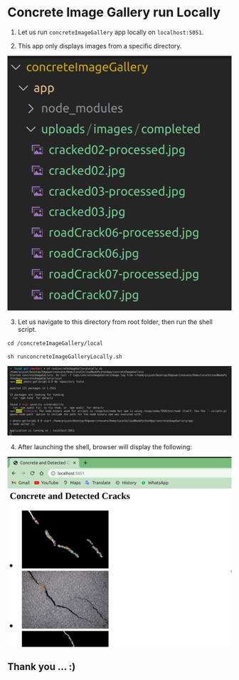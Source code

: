 # Concrete Image Gallery run Locally

1. Let us run `concreteImageGallery` app locally on `localhost:5051`.

2. This app only displays images from a specific directory.

![Folder of Concrete Images](/docScreenshots/concreteImages.png)

3. Let us navigate to this directory from root folder, then run the shell script.

```
cd /concreteImageGallery/local
```

```
sh runconcreteImageGalleryLocally.sh
```

![Run Local Concrete Image Gallery](/docScreenshots/runLocalConcreteImageGallery.png)


4. After launching the shell, browser will display the following:


![Local Concrete Image Gallery](/docScreenshots/localConcreteImageGallery.png)



## Thank you ... :)